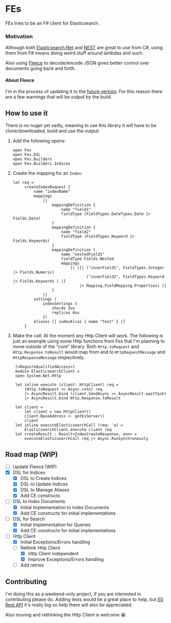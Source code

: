 # FEs

FEs tries to be an F# client for Elasticsearch.

### Motivation

Although
both [Elasticsearch.Net](https://www.elastic.co/guide/en/elasticsearch/client/net-api/current/elasticsearch-net.html)
and [NEST](https://www.elastic.co/guide/en/elasticsearch/client/net-api/current/nest.html) are great to use from C#,
using them from F# means doing weird stuff around lambdas and such.

Also using [Fleece](https://github.com/fsprojects/fleece) to decode/encode JSON gives better control over documents
going back and forth.

#### About Fleece

I'm in the process of updating it to the [future version](https://github.com/fsprojects/Fleece/tree/gusty/redesign). For
this reason there are a few warnings that will be output by the build.

## How to use it

There is no nuget yet sadly, meaning to use this library it will have to be clone/downloaded, build and use the output.

1. Add the following opens:
   ```f#
   open Fes
   open Fes.DSL
   open Fes.Builders
   open Fes.Builders.Indices
   ```
2. Create the mapping for an `Index`:
   ```f#
   let req =
        createIndexRequest {
            name "indexName"
            mappings
                [|
                    mappingDefinition {
                        name "field1"
                        fieldType (FieldTypes.DateTypes.Date |> Fields.Date)
                    }
                    mappingDefinition {
                        name "field2"
                        fieldType (FieldTypes.Keyword |> Fields.Keywords)
                    }
                    mappingDefinition {
                        name "nestedField1"
                        fieldType Fields.Nested
                        mappings
                            [| ([| ("innerField1", FieldTypes.Integer |> Fields.Numeric)
                                   ("innerField2", FieldTypes.Keyword |> Fields.Keywords ) |]
                                |> Mapping.FieldMapping.Properties) |]
                    }
                |]
            settings (
                indexSettings {
                    shards 3us
                    replicas 0us
                })
            aliases [| indexAlias { name "Test" } |]
        }
   ```
4. Make the call:
   At the moment any Http Client will work. The following is just an example using some Http functions from Fes that I'm
   planning to move outside of the "core" library. Both `Http.toRequest` and `Http.Response.toResult` would map from and
   to `HttpRequestMessage` and `HttpResponseMessage` respectively.

   ```f#
    [<RequireQualifiedAccess>]
    module ElasticsearchClient =
    open System.Net.Http
   
    let inline execute (client: HttpClient) req =
        (Http.toRequest >> Async.retn) req
        |> AsyncResult.bind (client.SendAsync >> AsyncResult.waitTask)
        |> AsyncResult.bind Http.Response.toResult

    let client =
        let client = new HttpClient()
        client.BaseAddress <- getEsServer()
        client
    let inline executeElasticsearchCall (req: 'a) =
        ElasticsearchClient.execute client req
    let createResult : Result<IndexCreateResponse, exn> =
        executeElasticsearchCall req |> Async.RunSynchronously
   ```
## Road map (WIP)

- [ ] Update Fleece (WIP)
- [X] DSL for Indices
  - [X] DSL to Create Indices
  - [X] DSL to Update Indices
  - [X] DSL to Manage Aliases
  - [X] Add CE constructs
- [ ] DSL to Index Documents
  - [X] Initial Implementation to index Documents
  - [X] Add CE constructs for initial implementations
- [ ] DSL for Search
  - [X] Initial Implementation for Queries
  - [X] Add CE constructs for initial implementations
- [ ] Http Client
  - [X] Initial Exceptions/Errors handling
  - [ ] Rethink Http Client
    - [X] Http Client independent
    - [X] Improve Exceptions/Errors handling
  - [ ] Add retries
 
## Contributing

I'm doing this as a weekend-only project, if you are interested in contributing please do. Adding tests would be a great
place to help, but [ES Rest API](https://www.elastic.co/guide/en/elasticsearch/reference/7.13/rest-apis.html) it's
really big so help there will also be appreciated.

Also moving and rethinking the Http Client is welcome 😁.
